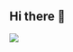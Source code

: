 ## Hi there 👋

<img src="https://media.npr.org/assets/img/2013/12/10/istock-18586699-monkey-computer_brick-8db56ae5dcc69368afa4d1fa97438b9056b1624e.jpg?s=1100&c=85&f=webp">

<!--
**Frescodigo/Frescodigo** is a ✨ _special_ ✨ repository because its `README.md` (this file) appears on your GitHub profile.

Here are some ideas to get you started:

- 🔭 I’m currently working on ...
- 🌱 I’m currently learning ...
- 👯 I’m looking to collaborate on ...
- 🤔 I’m looking for help with ...
- 💬 Ask me about ...
- 📫 How to reach me: ...
- 😄 Pronouns: ...
- ⚡ Fun fact: ...
-->
